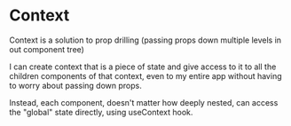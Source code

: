 # Context

Context is a solution to prop drilling (passing props down multiple levels in out component tree)

I can create context that is a piece of state and give access to it to all the children components of that context, even to my entire app without having to worry about passing down props.

Instead, each component, doesn't matter how deeply nested, can access the "global" state directly, using useContext hook.
